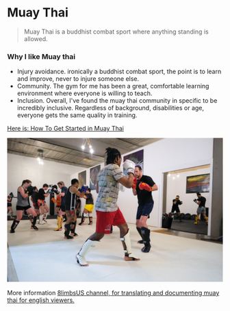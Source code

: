# Muay Thai
> Muay Thai is a buddhist combat sport where anything standing is allowed.
### Why I like Muay thai
- Injury avoidance. ironically a buddhist combat sport, the point is to learn and improve, never to injure someone else.
- Community. The gym for me has been a great, comfortable learning environment where everyone is willing to teach.
- Inclusion. Overall, I've found the muay thai community in specific to be incredibly inclusive. 
Regardless of background, disabilities or age, everyone gets the same quality in training.

[Here is: How To Get Started in Muay Thai](https://www.youtube.com/watch?v=VglKHvHDtPw)
  
![fighters training in gym](capture.jpg)

More information
[8limbsUS channel, for translating and documenting muay thai for english viewers.](https://www.youtube.com/@8limbsUs/videos)

